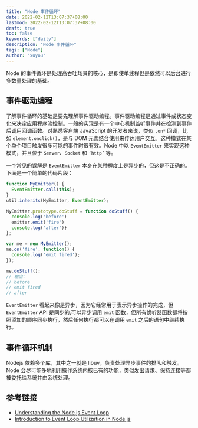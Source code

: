 ```yaml
---
title: "Node 事件循环"
date: 2022-02-12T13:07:37+08:00
lastmod: 2022-02-12T13:07:37+08:00
draft: true
toc: false
keywords: ["daily"]
description: "Node 事件循环"
tags: ["Node"]
author: "xuyou"
---
```


Node 的事件循环是处理高吞吐场景的核心，是即使单线程但是依然可以后台进行多数量处理的基础。

## 事件驱动编程

了解事件循环的基础是要先理解事件驱动编程。事件驱动编程是通过事件或状态变化来决定应用程序流控制。一般的实现是有一个中心机制监听事件并在检测到事件后调用回调函数。对熟悉客户端 JavaScript 的开发者来说，类似 `.on*` 回调，比如 `element.onclick()`，是与 DOM 元素结合使用来传达用户交互。这种模式在某个单个项目触发很多可能的事件时很有效。Node 中以 `EventEmitter` 来实现这种模式，并且位于 `Server`、`Socket` 和 `‘http’` 等。

一个常见的误解是 `EventEmitter` 本身在某种程度上是异步的，但这是不正确的。下面是一个简单的代码片段：

```js
function MyEmitter() {
  EventEmitter.call(this);
}
util.inherits(MyEmitter, EventEmitter);

MyEmitter.prototype.doStuff = function doStuff() {
  console.log('before')
  emitter.emit('fire')
  console.log('after')}
};

var me = new MyEmitter();
me.on('fire', function() {
  console.log('emit fired');
});

me.doStuff();
// 输出:
// before
// emit fired
// after
```

`EventEmitter` 看起来像是异步，因为它经常用于表示异步操作的完成，但 `EventEmitter` API 是同步的,可以异步调用 `emit` 函数，但所有侦听器函数都将按照添加的顺序同步执行，然后任何执行都可以在调用 `emit` 之后的语句中继续执行。

## 事件循环机制

Nodejs 依赖多个库，其中之一就是 libuv，负责处理异步事件的排队和触发。Node 会尽可能多地利用操作系统内核已有的功能，类似发出请求、保持连接等都被委托给系统并由系统处理。

## 参考链接

- [Understanding the Node.js Event Loop](https://nodesource.com/blog/understanding-the-nodejs-event-loop/)
- [Introduction to Event Loop Utilization in Node.js](https://nodesource.com/blog/event-loop-utilization-nodejs)
